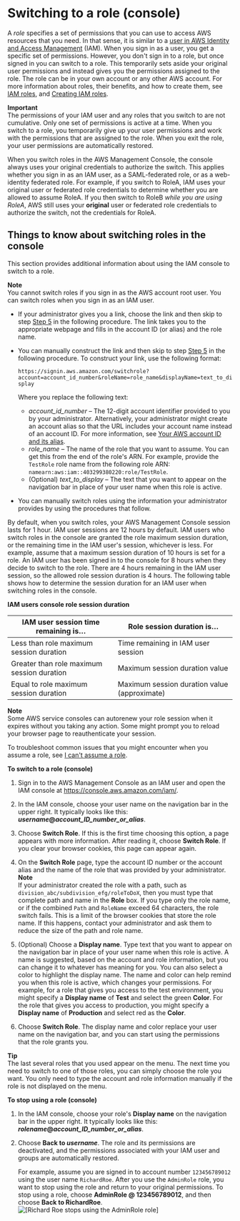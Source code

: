 # Switching to a role \(console\)<a name="id_roles_use_switch-role-console"></a>

A *role* specifies a set of permissions that you can use to access AWS resources that you need\. In that sense, it is similar to a [user in AWS Identity and Access Management](https://docs.aws.amazon.com/IAM/latest/UserGuide/id.html) \(IAM\)\. When you sign in as a user, you get a specific set of permissions\. However, you don't sign in to a role, but once signed in you can switch to a role\. This temporarily sets aside your original user permissions and instead gives you the permissions assigned to the role\. The role can be in your own account or any other AWS account\. For more information about roles, their benefits, and how to create them, see [IAM roles](id_roles.md), and [Creating IAM roles](id_roles_create.md)\.

**Important**  
The permissions of your IAM user and any roles that you switch to are not cumulative\. Only one set of permissions is active at a time\. When you switch to a role, you temporarily give up your user permissions and work with the permissions that are assigned to the role\. When you exit the role, your user permissions are automatically restored\.

When you switch roles in the AWS Management Console, the console always uses your original credentials to authorize the switch\. This applies whether you sign in as an IAM user, as a SAML\-federated role, or as a web\-identity federated role\. For example, if you switch to RoleA, IAM uses your original user or federated role credentials to determine whether you are allowed to assume RoleA\. If you then switch to RoleB *while you are using RoleA*, AWS still uses your **original** user or federated role credentials to authorize the switch, not the credentials for RoleA\.

## Things to know about switching roles in the console<a name="id_roles_iam_user-switch-role-console-things-to-know"></a>

This section provides additional information about using the IAM console to switch to a role\.

**Note**  
You cannot switch roles if you sign in as the AWS account root user\. You can switch roles when you sign in as an IAM user\.
+ If your administrator gives you a link, choose the link and then skip to step [Step 5](#StepJumpToHere) in the following procedure\. The link takes you to the appropriate webpage and fills in the account ID \(or alias\) and the role name\.
+ You can manually construct the link and then skip to step [Step 5](#StepJumpToHere) in the following procedure\. To construct your link, use the following format:

  `https://signin.aws.amazon.com/switchrole?account=account_id_number&roleName=role_name&displayName=text_to_display`

  Where you replace the following text:
  + *account\_id\_number* – The 12\-digit account identifier provided to you by your administrator\. Alternatively, your administrator might create an account alias so that the URL includes your account name instead of an account ID\. For more information, see [Your AWS account ID and its alias](console_account-alias.md)\.
  + *role\_name* – The name of the role that you want to assume\. You can get this from the end of the role's ARN\. For example, provide the `TestRole` role name from the following role ARN: `namearn:aws:iam::403299380220:role/TestRole`\.
  + \(Optional\) *text\_to\_display* – The text that you want to appear on the navigation bar in place of your user name when this role is active\.
+ You can manually switch roles using the information your administrator provides by using the procedures that follow\. 

By default, when you switch roles, your AWS Management Console session lasts for 1 hour\. IAM user sessions are 12 hours by default\. IAM users who switch roles in the console are granted the role maximum session duration, or the remaining time in the IAM user's session, whichever is less\. For example, assume that a maximum session duration of 10 hours is set for a role\. An IAM user has been signed in to the console for 8 hours when they decide to switch to the role\. There are 4 hours remaining in the IAM user session, so the allowed role session duration is 4 hours\. The following table shows how to determine the session duration for an IAM user when switching roles in the console\.


**IAM users console role session duration**  

| IAM user session time remaining is… | Role session duration is… | 
| --- | --- | 
| Less than role maximum session duration | Time remaining in IAM user session | 
| Greater than role maximum session duration | Maximum session duration value | 
| Equal to role maximum session duration | Maximum session duration value \(approximate\) | 

**Note**  
Some AWS service consoles can autorenew your role session when it expires without you taking any action\. Some might prompt you to reload your browser page to reauthenticate your session\.

To troubleshoot common issues that you might encounter when you assume a role, see [I can't assume a role](troubleshoot_roles.md#troubleshoot_roles_cant-assume-role)\.

**To switch to a role \(console\)**

1. Sign in to the AWS Management Console as an IAM user and open the IAM console at [https://console\.aws\.amazon\.com/iam/](https://console.aws.amazon.com/iam/)\.

1. In the IAM console, choose your user name on the navigation bar in the upper right\. It typically looks like this: ***username*@*account\_ID\_number\_or\_alias***\.

1. Choose **Switch Role**\. If this is the first time choosing this option, a page appears with more information\. After reading it, choose **Switch Role**\. If you clear your browser cookies, this page can appear again\.

1. On the **Switch Role** page, type the account ID number or the account alias and the name of the role that was provided by your administrator\.
**Note**  
If your administrator created the role with a path, such as `division_abc/subdivision_efg/roleToDoX`, then you must type that complete path and name in the **Role** box\. If you type only the role name, or if the combined `Path` and `RoleName` exceed 64 characters, the role switch fails\. This is a limit of the browser cookies that store the role name\. If this happens, contact your administrator and ask them to reduce the size of the path and role name\.

1. <a name="StepJumpToHere"></a>\(Optional\) Choose a **Display name**\. Type text that you want to appear on the navigation bar in place of your user name when this role is active\. A name is suggested, based on the account and role information, but you can change it to whatever has meaning for you\. You can also select a color to highlight the display name\. The name and color can help remind you when this role is active, which changes your permissions\. For example, for a role that gives you access to the test environment, you might specify a **Display name** of **Test** and select the green **Color**\. For the role that gives you access to production, you might specify a **Display name** of **Production** and select red as the **Color**\.

1. Choose **Switch Role**\. The display name and color replace your user name on the navigation bar, and you can start using the permissions that the role grants you\.

**Tip**  
The last several roles that you used appear on the menu\. The next time you need to switch to one of those roles, you can simply choose the role you want\. You only need to type the account and role information manually if the role is not displayed on the menu\.

**To stop using a role \(console\)**

1. In the IAM console, choose your role's **Display name** on the navigation bar in the upper right\. It typically looks like this: ***rolename*@*account\_ID\_number\_or\_alias***\.

1. Choose **Back to *username***\. The role and its permissions are deactivated, and the permissions associated with your IAM user and groups are automatically restored\.

   For example, assume you are signed in to account number `123456789012` using the user name `RichardRoe`\. After you use the `AdminRole` role, you want to stop using the role and return to your original permissions\. To stop using a role, choose **AdminRole @ 123456789012**, and then choose **Back to RichardRoe**\.  
![\[Richard Roe stops using the AdminRole role\]](http://docs.aws.amazon.com/IAM/latest/UserGuide/images/role-stop-using.png)